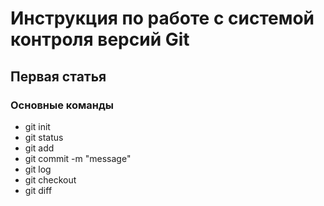 # Инструкция по работе с системой контроля версий Git

## Первая статья

### Основные команды

* git init
* git status
* git add
* git commit -m "message"
* git log
* git checkout
* git diff
